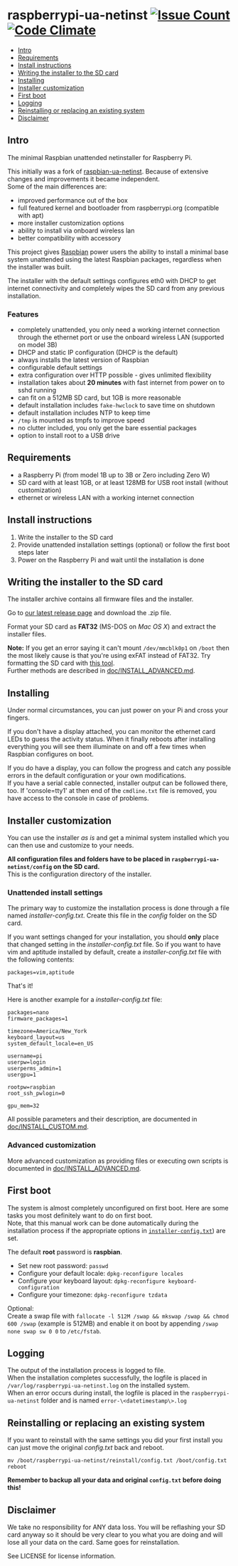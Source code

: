 # raspberrypi-ua-netinst [![Issue Count](https://codeclimate.com/github/FooDeas/raspberrypi-ua-netinst/badges/issue_count.svg)](https://codeclimate.com/github/FooDeas/raspberrypi-ua-netinst) [![Code Climate](https://codeclimate.com/github/FooDeas/raspberrypi-ua-netinst/badges/gpa.svg)](https://codeclimate.com/github/FooDeas/raspberrypi-ua-netinst)

- [Intro](#intro)
- [Requirements](#requirements)
- [Install instructions](#install-instructions)
- [Writing the installer to the SD card](#writing-the-installer-to-the-sd-card)
- [Installing](#installing)
- [Installer customization](#installer-customization)
- [First boot](#first-boot)
- [Logging](#logging)
- [Reinstalling or replacing an existing system](#reinstalling-or-replacing-an-existing-system)
- [Disclaimer](#disclaimer)

## Intro

The minimal Raspbian unattended netinstaller for Raspberry Pi.  

This initially was a fork of [raspbian-ua-netinst](https://github.com/debian-pi/raspbian-ua-netinst). Because of extensive changes and improvements it became independent.  
Some of the main differences are:

- improved performance out of the box
- full featured kernel and bootloader from raspberrypi.org (compatible with apt)
- more installer customization options
- ability to install via onboard wireless lan
- better compatibility with accessory

This project gives [Raspbian][1] power users the ability to install a minimal base system unattended using the latest Raspbian packages, regardless when the installer was built.

The installer with the default settings configures eth0 with DHCP to get internet connectivity and completely wipes the SD card from any previous installation.

### Features

- completely unattended, you only need a working internet connection through the ethernet port or use the onboard wireless LAN (supported on model 3B)
- DHCP and static IP configuration (DHCP is the default)
- always installs the latest version of Raspbian
- configurable default settings
- extra configuration over HTTP possible - gives unlimited flexibility
- installation takes about **20 minutes** with fast internet from power on to sshd running
- can fit on a 512MB SD card, but 1GB is more reasonable
- default installation includes `fake-hwclock` to save time on shutdown
- default installation includes NTP to keep time
- `/tmp` is mounted as tmpfs to improve speed
- no clutter included, you only get the bare essential packages
- option to install root to a USB drive

## Requirements

- a Raspberry Pi (from model 1B up to 3B or Zero including Zero W)
- SD card with at least 1GB, or at least 128MB for USB root install (without customization)
- ethernet or wireless LAN with a working internet connection

## Install instructions

1. Write the installer to the SD card
1. Provide unattended installation settings (optional) or follow the first boot steps later
1. Power on the Raspberry Pi and wait until the installation is done

## Writing the installer to the SD card

The installer archive contains all firmware files and the installer.

Go to [our latest release page](https://github.com/FooDeas/raspberrypi-ua-netinst/releases/latest) and download the .zip file.

Format your SD card as **FAT32** (MS-DOS on _Mac OS X_) and extract the installer files.

**Note:** If you get an error saying it can't mount `/dev/mmcblk0p1` on `/boot` then the most likely cause is that you're using exFAT instead of FAT32. Try formatting the SD card with [this tool](https://www.sdcard.org/downloads/formatter_4/).  
Further methods are described in [doc/INSTALL_ADVANCED.md](/doc/INSTALL_ADVANCED.md).

## Installing

Under normal circumstances, you can just power on your Pi and cross your fingers.

If you don't have a display attached, you can monitor the ethernet card LEDs to guess the activity status. When it finally reboots after installing everything you will see them illuminate on and off a few times when Raspbian configures on boot.

If you do have a display, you can follow the progress and catch any possible errors in the default configuration or your own modifications.  
If you have a serial cable connected, installer output can be followed there, too. If 'console=tty1' at then end of the `cmdline.txt` file is removed, you have access to the console in case of problems.

## Installer customization

You can use the installer _as is_ and get a minimal system installed which you can then use and customize to your needs.

**All configuration files and folders have to be placed in `raspberrypi-ua-netinst/config` on the SD card.**  
This is the configuration directory of the installer.

### Unattended install settings

The primary way to customize the installation process is done through a file named _installer-config.txt_. Create this file in the _config_ folder on the SD card.

If you want settings changed for your installation, you should **only** place that changed setting in the _installer-config.txt_ file. So if you want to have vim and aptitude installed by default, create a _installer-config.txt_ file with the following contents:

```
packages=vim,aptitude
```

That's it!

Here is another example for a _installer-config.txt_ file:

```
packages=nano
firmware_packages=1

timezone=America/New_York
keyboard_layout=us
system_default_locale=en_US

username=pi
userpw=login
userperms_admin=1
usergpu=1

rootpw=raspbian
root_ssh_pwlogin=0

gpu_mem=32
```

All possible parameters and their description, are documented in [doc/INSTALL_CUSTOM.md](/doc/INSTALL_CUSTOM.md).

### Advanced customization

More advanced customization as providing files or executing own scripts is documented in [doc/INSTALL_ADVANCED.md](/doc/INSTALL_ADVANCED.md).

## First boot

The system is almost completely unconfigured on first boot. Here are some tasks you most definitely want to do on first boot.  
Note, that this manual work can be done automatically during the installation process if the appropriate options in [`installer-config.txt`](#installer-customization)) are set.

The default **root** password is **raspbian**.

- Set new root password: `passwd`
- Configure your default locale: `dpkg-reconfigure locales`
- Configure your keyboard layout: `dpkg-reconfigure keyboard-configuration`
- Configure your timezone: `dpkg-reconfigure tzdata`

Optional:  
Create a swap file with `fallocate -l 512M /swap && mkswap /swap && chmod 600 /swap` (example is 512MB) and enable it on boot by appending `/swap none swap sw 0 0` to `/etc/fstab`.  

## Logging

The output of the installation process is logged to file.  
When the installation completes successfully, the logfile is placed in `/var/log/raspberrypi-ua-netinst.log` on the installed system.  
When an error occurs during install, the logfile is placed in the `raspberrypi-ua-netinst` folder and is named `error-\<datetimestamp\>.log`

## Reinstalling or replacing an existing system

If you want to reinstall with the same settings you did your first install you can just move the original _config.txt_ back and reboot.

```
mv /boot/raspberrypi-ua-netinst/reinstall/config.txt /boot/config.txt
reboot
```

**Remember to backup all your data and original `config.txt` before doing this!**

## Disclaimer

We take no responsibility for ANY data loss. You will be reflashing your SD card anyway so it should be very clear to you what you are doing and will lose all your data on the card. Same goes for reinstallation.

See LICENSE for license information.

[1]: http://www.raspbian.org/ "Raspbian"
